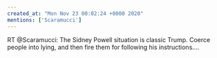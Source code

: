 ```yaml
---
created_at: "Mon Nov 23 00:02:24 +0000 2020"
mentions: ['Scaramucci']
---
```


RT @Scaramucci: The Sidney Powell situation is classic Trump. Coerce people into lying, and then fire them for following his instructions.…